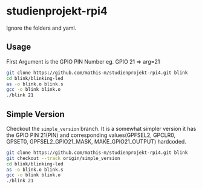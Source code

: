 # studienprojekt-rpi4
Ignore the folders and yaml.

## Usage
First Argument is the GPIO PIN Number eg. GPIO 21 => arg=21

```bash
git clone https://github.com/mathis-m/studienprojekt-rpi4.git blink
cd blink/blinking-led
as -o blink.o blink.s
gcc -o blink blink.o
./blink 21
```

## Simple Version
Checkout the `simple_version` branch.
It is a somewhat simpler version it has the GPIO PIN 21(PIN) and corresponding values(GPFSEL2, GPCLR0, GPSET0, GPFSEL2_GPIO21_MASK, MAKE_GPIO21_OUTPUT) hardcoded.

```bash
git clone https://github.com/mathis-m/studienprojekt-rpi4.git blink
git checkout --track origin/simple_version
cd blink/blinking-led
as -o blink.o blink.s
gcc -o blink blink.o
./blink 21
```